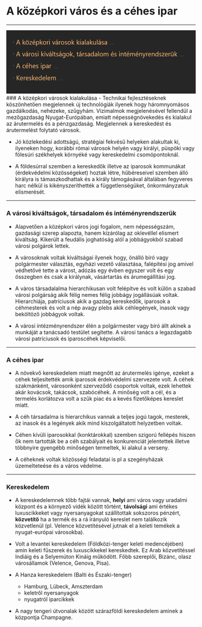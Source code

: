 # A középkori város és a céhes ipar
---
<img src="assets/AkozepkorivarosescehekFocimek.png">
### A középkori városok kialakulása
- Technikai fejlesztéseknek köszönhetően megjelennek új technológiák ilyenek hogy háromnyomásos gazdálkodás, nehézeke, szűgyhám. Vizimalmok megjelenésével fellendül a mezőgazdaság Nyugat-Európában, emiatt népességnövekedés és kialakul az árutermelés és a pénzgazdaság. Megjelennek a kereskedést és árutermelést folytató városok.

- Jó közlekedési adottságú, stratégiai fekvésű helyeken alakultak ki, ilyeneken hogy, korábbi római városok helyén vagy királyi, püspöki vagy fölesúri székhelyek környéké vagy kereskedelmi csomópontoknál.

- A földesúrral szemben a kereskedők illetve az iparosok kommunákat (érdekvédelmi közösségeket) hoztak létre, hűbéreseivel szemben álló királyra is támaszkodhattak és a király támogásával általában fegyveres harc nélkül is kikényszeríthették a függetlenségüket, önkormányzatuk elismerését.

---
### A városi kiváltságok, társadalom és intéményrendszerük
- Alapvetően a középkori város jogi fogalom, nem népességszám, gazdasági szerep alapozta, hanem kizárólag az oklevéllel elismert kiváltság. Kikerült a feudális joghatóság alól a jobbágyokból szabad városi polgárok lettek.

- A városoknak voltak kiváltságai ilyenek hogy, önálló bíró vagy polgármester választás,  egyházi vezető választása, falépítési jog amivel védhetővé tette a várost, adózás egy évben egyszer volt és egy összegben és csak a királynak, vásártartás és árumegállítási jog.

- A város társadalalma hierarchikusan volt felépítve és volt külön a szabad városi polgárság akik félig nemes félig jobbágy jogállásúak voltak. Hierarchiája, patríciusok akik a gazdag kereskedők, iparosok a céhmesterek és volt a nép avagy plebs akik céhlegények, inasok vagy beköltöző jobbágyok voltak.

- A városi intézményrendszer élén a polgármester vagy bíró állt akinek a munkáját a tanácsadó testület segítette. A városi tanács a legazdagabb városi patríciusok és iparoscéhek képviselői.

---

### A céhes ipar
- A növekvő kereskedelem miatt megnőtt az árutermelés igénye, ezeket a céhek teljesítették amik iparosok érdekvédelmi szervezete volt. A céhek szakmánként, városonként szerveződő csoportok voltak, ezek lehettek akár kovácsok, takácsok, szabócéhek. A minőség volt a cél, és a termelés korlátozva volt a szűk piac és a kevés fizetőképes kereslet miatt.

- A céh társadalma is hierarchikus vannak a teljes jogú tagok, mesterek, az inasok és a legények akik mind kiszolgáltatott helyzetben voltak.

- Céhen kívüli iparosokkal (konktárokkal) szemben szigorú fellépés hiszen ők nem tartották be a céh szabályait és konkurenciát jelentettek illetve többnyire gyengébb minőségen termeltek, ki alakul a verseny.

- A céheknek voltak közösségi feladatai is pl a szegényházak üzemelteteése és a város védelme.

---

### Kereskedelem
- A kereskedelemnek több fajtái vannak, **helyi** ami város vagy uradalmi központ és a környező vidék között történt, **távolsági** ami értékes luxuscikkeket vagy nyersanyagokat szállítottak sokszoros pénzért, **közvetítő** ha a termék és a rá irányuló kereslet nem találkozik közvetlenül (pl. Velence közvetítésével jutnak el a keleti temékek a nyugat-európai városokba).

- Volt a levantei kereskedelem (Földközi-tenger keleti medencéjében) amin keleti fűszerek és luxuscikkekel kereskedtek. Ez Arab közvetítéssel Indiáig és a Selyemúton Kináig működött. Főbb szereplői, Bizánc, olasz városállamok (Velence, Genova, Pisa).

- A Hanza kereskedelem (Balti és Északi-tenger)
	- Hamburg, Lübeck, Amszterdam
	- keletről nyersanyagok
	- nyugatról iparcikkek

- A nagy tengeri útvonalak között szárazföldi kereskedelem aminek a központja Champagne.